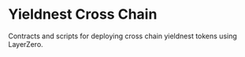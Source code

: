 # Yieldnest Cross Chain

Contracts and scripts for deploying cross chain yieldnest tokens using LayerZero.

